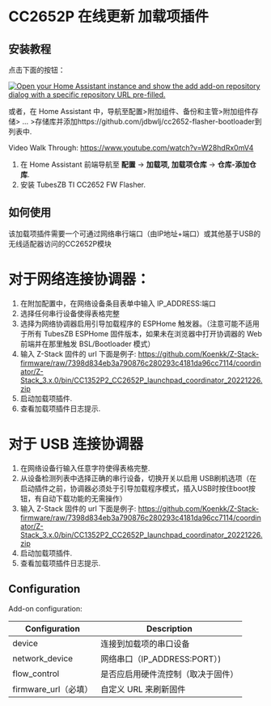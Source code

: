 # CC2652P 在线更新 加载项插件

## 安装教程

点击下面的按钮：

[![Open your Home Assistant instance and show the add add-on repository dialog with a specific repository URL pre-filled.](https://my.home-assistant.io/badges/supervisor_add_addon_repository.svg)](https://my.home-assistant.io/redirect/supervisor_add_addon_repository/?repository_url=https://github.com/jdbwlj/cc2652-flasher-bootloader)

或者，在 Home Assistant 中，导航至配置>附加组件、备份和主管>附加组件存储> ... >存储库并添加https://github.com/jdbwlj/cc2652-flasher-bootloader到列表中.


Video Walk Through: https://www.youtube.com/watch?v=W28hdRx0mV4

1. 在 Home Assistant 前端导航至 **配置** -> **加载项, 加载项仓库** -> **仓库-添加仓库**.
2. 安装 TubesZB TI CC2652 FW Flasher.

## 如何使用

该加载项插件需要一个可通过网络串行端口（由IP地址+端口）或其他基于USB的无线适配器访问的CC2652P模块

# 对于网络连接协调器：
1. 在附加配置中，在网络设备条目表单中输入 IP_ADDRESS:端口
2. 选择任何串行设备使得表格完整
3. 选择为网络协调器启用引导加载程序的 ESPHome 触发器。（注意可能不适用于所有 TubesZB ESPHome 固件版本，如果未在浏览器中打开协调器的 Web 前端并在那里触发 BSL/Bootloader 模式）
4. 输入 Z-Stack 固件的 url 下面是例子:
   https://github.com/Koenkk/Z-Stack-firmware/raw/7398d834eb3a790876c280293c4181da96cc7114/coordinator/Z-Stack_3.x.0/bin/CC1352P2_CC2652P_launchpad_coordinator_20221226.zip
5. 启动加载项插件.
6. 查看加载项插件日志提示.

# 对于 USB 连接协调器
1. 在网络设备行输入任意字符使得表格完整.
2. 从设备检测列表中选择正确的串行设备，切换开关以启用 USB刷机选项（在启动插件之前，协调器必须处于引导加载程序模式，插入USB时按住boot按钮，有自动下载功能的无需操作）
3. 输入 Z-Stack 固件的 url 下面是例子:
   https://github.com/Koenkk/Z-Stack-firmware/raw/7398d834eb3a790876c280293c4181da96cc7114/coordinator/Z-Stack_3.x.0/bin/CC1352P2_CC2652P_launchpad_coordinator_20221226.zip
4. 启动加载项插件.
5. 查看加载项插件日志提示.






## Configuration

Add-on configuration:

| Configuration             | Description                                                      |
|---------------------------|------------------------------------------------------------------|
| device                    | 连接到加载项的串口设备       |
| network_device            | 网络串口（IP_ADDRESS:PORT）)                            |
| flow_control              | 是否应启用硬件流控制（取决于固件） |
| firmware_url（必填）  | 自定义 URL 来刷新固件                 |


